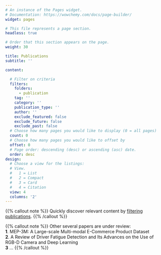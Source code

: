 ```yaml
---
# An instance of the Pages widget.
# Documentation: https://wowchemy.com/docs/page-builder/
widget: pages

# This file represents a page section.
headless: true

# Order that this section appears on the page.
weight: 30

title: Publications
subtitle: ''

content:

  # Filter on criteria
  filters:
    folders:
      - publication
    tag: ''
    category: ''
    publication_type: ''
    author: ''
    exclude_featured: false
    exclude_future: false
    exclude_past: false
  # Choose how many pages you would like to display (0 = all pages)
  count: 0
  # Choose how many pages you would like to offset by
  offset: 0
  # Page order: descending (desc) or ascending (asc) date.
  order: desc
design:
  # Choose a view for the listings:
  # View.
  #   1 = List
  #   2 = Compact
  #   3 = Card
  #   4 = Citation
  view: 4
  columns: '2'
---
```


{{% callout note %}}
Quickly discover relevant content by [filtering publications](./publication/).
{{% /callout %}}

{{% callout note %}}
Other several papers are under review:
<br/> **1**. MEP-3M: A Large-scale Multi-modal E-Commerce Product Dataset
<br/> **2**. A Review of Driver Fatigue Detection and Its Advances on the Use of RGB-D Camera and Deep Learning
<br/> **3** ...
{{% /callout %}}
